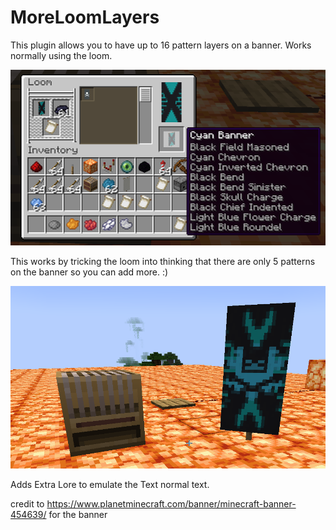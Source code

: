 # MoreLoomLayers  

This plugin allows you to have up to 16 pattern layers on a banner. Works normally using the loom.

![](/images/loom.png)
 
This works by tricking the loom into thinking that there are only 5 patterns on the banner so you can add more. :)
 
![](/images/banner.png)
 
Adds Extra Lore to emulate the Text normal text.

credit to https://www.planetminecraft.com/banner/minecraft-banner-454639/ for the banner
